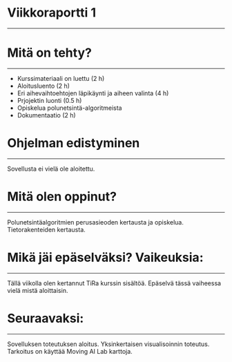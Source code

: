 # Viikkoraportti 1
----

# Mitä on tehty?
----

- Kurssimateriaali on luettu (2 h)
- Aloitusluento (2 h)
- Eri aihevaihtoehtojen läpikäynti ja aiheen valinta (4 h)
- Prjojektin luonti (0.5 h)
- Opiskelua polunetsintä-algoritmeista
- Dokumentaatio (2 h)

# Ohjelman edistyminen
----

Sovellusta ei vielä ole aloitettu.

# Mitä olen oppinut?
----

Polunetsintäalgoritmien perusasieoden kertausta ja opiskelua. Tietorakenteiden kertausta.

# Mikä jäi epäselväksi? Vaikeuksia:
----

Tällä viikolla olen kertannut TiRa kurssin sisältöä. Epäselvä tässä vaiheessa vielä mistä aloittaisin.

# Seuraavaksi:
----

Sovelluksen toteutuksen aloitus. Yksinkertaisen visualisoinnin toteutus. Tarkoitus on käyttää Moving AI Lab karttoja.

